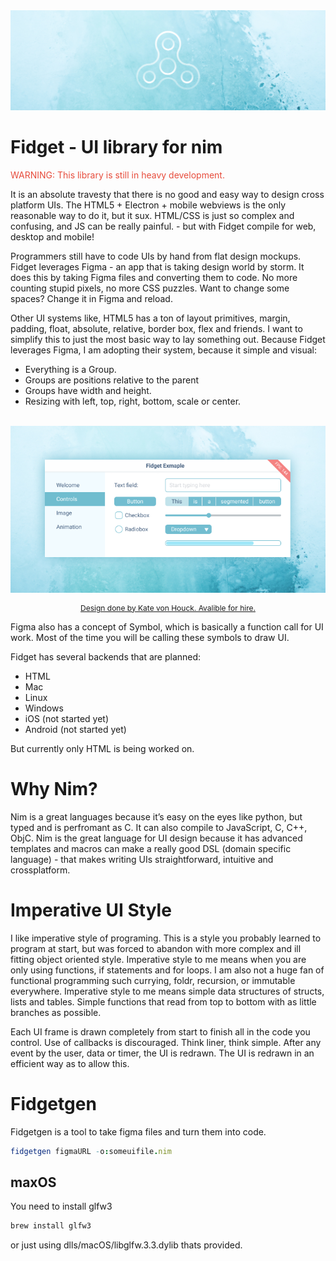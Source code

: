 <img src="examples/banner.png">

# Fidget - UI library for nim

<p style="color: #e74c3c">WARNING: This library is still in heavy development.</p>

It is an absolute travesty that there is no good and easy way to design cross platform UIs. The HTML5 + Electron + mobile webviews is the only reasonable way to do it, but it sux. HTML/CSS is just so complex and confusing, and JS can be really painful. - but with Fidget compile for web, desktop and mobile!

Programmers still have to code UIs by hand from flat design mockups. Fidget leverages Figma - an app that is taking design world by storm. It does this by taking Figma files and converting them to code. No more counting stupid pixels, no more CSS puzzles. Want to change some spaces? Change it in Figma and reload.

Other UI systems like, HTML5 has a ton of layout primitives, margin, padding, float, absolute, relative, border box, flex and friends. I want to simplify this to just the most basic way to lay something out. Because Fidget leverages Figma, I am adopting their system, because it simple and visual:

* Everything is a Group.
* Groups are positions relative to the parent
* Groups have width and height.
* Resizing with left, top, right, bottom, scale or center.

<p align="center">
  <br>
  <img src="examples/uiExampleIce.png">
</p>
<p align="center" style='font-size:12px'>
  <a href="http://kate.vonhouck.com/">Design done by Kate von Houck. Avalible for hire.</a>
</p>

Figma also has a concept of Symbol, which is basically a function call for UI work. Most of the time you will be calling these symbols to draw UI.

Fidget has several backends that are planned:
* HTML
* Mac
* Linux
* Windows
* iOS (not started yet)
* Android (not started yet)

But currently only HTML is being worked on.

# Why Nim?

Nim is a great languages because it’s easy on the eyes like python, but typed and is perfromant as C. It can also compile to JavaScript, C, C++, ObjC. Nim is the great language for UI design because it has advanced templates and macros can make a really good DSL (domain specific language) - that makes writing UIs straightforward, intuitive and crossplatform.

# Imperative UI Style

I like imperative style of programing. This is a style you probably learned to program at start, but was forced to abandon with more complex and ill fitting object oriented style. Imperative style to me means when you are only using functions, if statements and for loops. I am also not a huge fan of functional programming such currying, foldr, recursion, or immutable everywhere. Imperative style to me means simple data structures of structs, lists and tables. Simple functions that read from top to bottom with as little branches as possible.

Each UI frame is drawn completely from start to finish all in the code you control. Use of callbacks is discouraged. Think liner, think simple. After any event by the user, data or timer, the UI is redrawn. The UI is redrawn in an efficient way as to allow this.

# Fidgetgen

Fidgetgen is a tool to take figma files and turn them into code.

```nim
fidgetgen figmaURL -o:someuifile.nim
```

## maxOS

You need to install glfw3

```sh
brew install glfw3
```

or just using dlls/macOS/libglfw.3.3.dylib thats provided.

